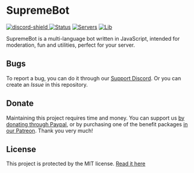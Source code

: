 # SupremeBot
[ ![discord-shield][] ][discord-invite]
[![Status](https://top.gg/api/widget/status/676258423620370443.svg)](https://top.gg/bot/676258423620370443)
[![Servers](https://top.gg/api/widget/servers/676258423620370443.svg)](https://top.gg/bot/676258423620370443)
[![Lib](https://top.gg/api/widget/lib/676258423620370443.svg)](https://top.gg/bot/676258423620370443)

SupremeBot is a multi-language bot written in JavaScript, intended for moderation, fun and utilities, perfect for your server.

## Bugs

To report a bug, you can do it through our [Support Discord](https://discord.supremeproject.me). Or you can create an *Issue* in this repository.

## Donate

Maintaining this project requires time and money.
You can support us [by donating through Paypal](https://paypal.me/supremebt), or by purchasing one of the benefit packages [in our Patreon](https://patreon.com/supremeproject). Thank you very much!

## License

This project is protected by the MIT license. [Read it here](https://choosealicense.com/licenses/mit/)

[discord-invite]: https://discord.supremeproject.me
[discord-shield]: https://img.shields.io/discord/599478011926020116?color=blue&label=Discord&logo=Discord&logoColor=white